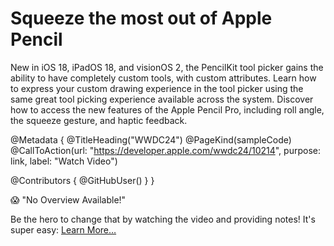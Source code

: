 # Squeeze the most out of Apple Pencil

New in iOS 18, iPadOS 18, and visionOS 2, the PencilKit tool picker gains the ability to have completely custom tools, with custom attributes. Learn how to express your custom drawing experience in the tool picker using the same great tool picking experience available across the system. Discover how to access the new features of the Apple Pencil Pro, including roll angle, the squeeze gesture, and haptic feedback.

@Metadata {
   @TitleHeading("WWDC24")
   @PageKind(sampleCode)
   @CallToAction(url: "https://developer.apple.com/wwdc24/10214", purpose: link, label: "Watch Video")

   @Contributors {
      @GitHubUser(<replace this with your GitHub handle>)
   }
}

😱 "No Overview Available!"

Be the hero to change that by watching the video and providing notes! It's super easy:
 [Learn More…](https://wwdcnotes.github.io/WWDCNotes/documentation/wwdcnotes/contributing)
